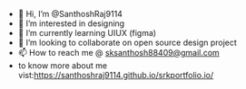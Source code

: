 - 👋 Hi, I’m @SanthoshRaj9114
- 👀 I’m interested in designing
- 🌱 I’m currently learning UIUX (figma)
- 💞️ I’m looking to collaborate on open source design project
- 📫 How to reach me @ sksanthosh88409@gmail.com
- to know more about me vist:https://santhoshraj9114.github.io/srkportfolio.io/
<!---
SanthoshRaj9114/SanthoshRaj9114 is a ✨ special ✨ repository because its `README.md` (this file) appears on your GitHub profile.
You can click the Preview link to take a look at your changes.
--->
